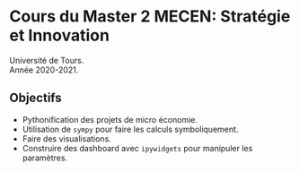 # Cours du Master 2 MECEN: Stratégie et Innovation

Université de Tours.\
Année 2020-2021.

## Objectifs

- Pythonification des projets de micro économie.
- Utilisation de `sympy` pour faire les calculs symboliquement.
- Faire des visualisations.
- Construire des dashboard avec `ipywidgets` pour manipuler les paramètres.
